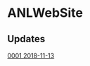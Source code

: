 # ANLWebSite

## Updates

[0001 2018-11-13][1]


  [1]: https://github.com/LaneSun/ANLWebSite/tree/0001

